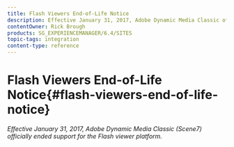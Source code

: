 ```yaml
---
title: Flash Viewers End-of-Life Notice
description: Effective January 31, 2017, Adobe Dynamic Media Classic officially ended support for the Flash viewer platform.
contentOwner: Rick Brough
products: SG_EXPERIENCEMANAGER/6.4/SITES
topic-tags: integration
content-type: reference
---
```


# Flash Viewers End-of-Life Notice{#flash-viewers-end-of-life-notice}

*Effective January 31, 2017, Adobe Dynamic Media Classic (Scene7) officially ended support for the Flash viewer platform.*

<!-- *For more information about this important change, see the following FAQ website:*

[https://docs.adobe.com/content/docs/en/aem/6-1/administer/integration/marketing-cloud/scene7/flash-eol.html](https://docs.adobe.com/content/docs/en/aem/6-1/administer/integration/marketing-cloud/scene7/flash-eol.html). -->
